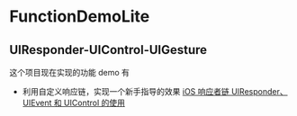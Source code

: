 # FunctionDemoLite
## UIResponder-UIControl-UIGesture
这个项目现在实现的功能 demo 有
- 利用自定义响应链，实现一个新手指导的效果
[iOS 响应者链 UIResponder、UIEvent 和 UIControl 的使用](https://juejin.im/post/6844903810117156872#heading-0)
